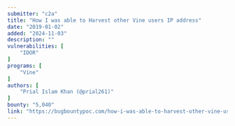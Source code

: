 ```yaml
---
submitter: "c2a"
title: "How I was able to Harvest other Vine users IP address"
date: "2019-01-02"
added: "2024-11-03"
description: ""
vulnerabilities: [
    "IDOR"
]
programs: [
    "Vine"
]
authors: [
    "Prial Islam Khan (@prial261)"
]
bounty: "5,040"
link: "https://bugbountypoc.com/how-i-was-able-to-harvest-other-vine-users-ip-address"
---
```




